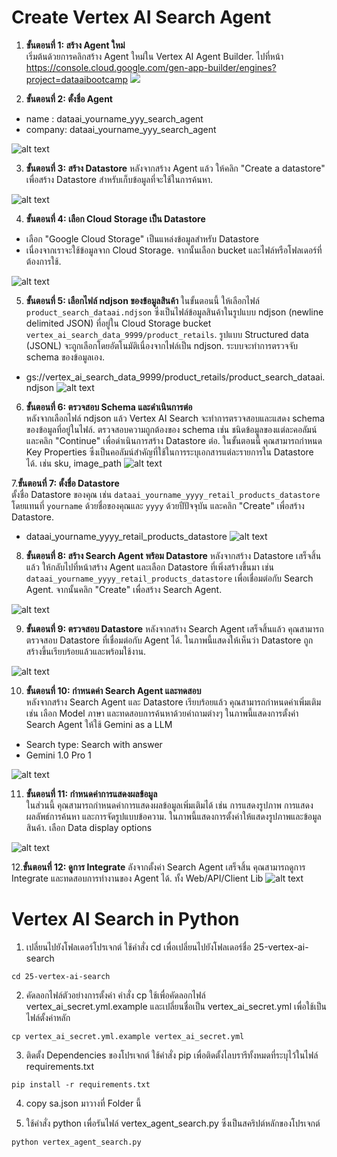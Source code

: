 # Create Vertex AI Search Agent

1. **ขั้นตอนที่ 1: สร้าง Agent ใหม่**  
   เริ่มต้นด้วยการคลิกสร้าง Agent ใหม่ใน Vertex AI Agent Builder.
   ไปที่หน้า https://console.cloud.google.com/gen-app-builder/engines?project=dataaibootcamp
   ![](../assets/25-1-create=search-agent.png)

2. **ขั้นตอนที่ 2: ตั้งชื่อ Agent**

- name : dataai_yourname_yyy_search_agent
- company: dataai_yourname_yyy_search_agent

![alt text](../assets/25-2-add-agent-name.png)

3.  **ขั้นตอนที่ 3: สร้าง Datastore** หลังจากสร้าง Agent แล้ว ให้คลิก "Create a datastore" เพื่อสร้าง Datastore สำหรับเก็บข้อมูลที่จะใช้ในการค้นหา.

![alt text](../assets/25-3-create-datastore.png)

4. **ขั้นตอนที่ 4: เลือก Cloud Storage เป็น Datastore**

- เลือก "Google Cloud Storage" เป็นแหล่งข้อมูลสำหรับ Datastore
- เนื่องจากเราจะใช้ข้อมูลจาก Cloud Storage. จากนั้นเลือก bucket และไฟล์หรือโฟลเดอร์ที่ต้องการใช้.

![alt text](../assets/25-4-gsc-as-datastore.png)

5.  **ขั้นตอนที่ 5: เลือกไฟล์ ndjson ของข้อมูลสินค้า**
    ในขั้นตอนนี้ ให้เลือกไฟล์ `product_search_dataai.ndjson` ซึ่งเป็นไฟล์ข้อมูลสินค้าในรูปแบบ ndjson (newline delimited JSON) ที่อยู่ใน Cloud Storage bucket `vertex_ai_search_data_9999/product_retails`. รูปแบบ Structured data (JSONL) จะถูกเลือกโดยอัตโนมัติเนื่องจากไฟล์เป็น ndjson. ระบบจะทำการตรวจจับ schema ของข้อมูลเอง.

- gs://vertex_ai_search_data_9999/product_retails/product_search_dataai.ndjson
  ![alt text](../assets/25-5-select-ndjson-of-retail-products.png)

6. **ขั้นตอนที่ 6: ตรวจสอบ Schema และดำเนินการต่อ**  
   หลังจากเลือกไฟล์ ndjson แล้ว Vertex AI Search จะทำการตรวจสอบและแสดง schema ของข้อมูลที่อยู่ในไฟล์. ตรวจสอบความถูกต้องของ schema เช่น ชนิดข้อมูลของแต่ละคอลัมน์ และคลิก "Continue" เพื่อดำเนินการสร้าง Datastore ต่อ. ในขั้นตอนนี้ คุณสามารถกำหนด Key Properties ซึ่งเป็นคอลัมน์สำคัญที่ใช้ในการระบุเอกสารแต่ละรายการใน Datastore ได้. เช่น sku, image_path
   ![alt text](../assets/25-6-review-schema-and-continue.png)

7.**ขั้นตอนที่ 7: ตั้งชื่อ Datastore**  
ตั้งชื่อ Datastore ของคุณ เช่น `dataai_yourname_yyyy_retail_products_datastore` โดยแทนที่ `yourname` ด้วยชื่อของคุณและ `yyyy` ด้วยปีปัจจุบัน และคลิก "Create" เพื่อสร้าง Datastore.

- dataai_yourname_yyyy_retail_products_datastore
  ![alt text](../assets/25-7-enter-datastore-name.png)

8. **ขั้นตอนที่ 8: สร้าง Search Agent พร้อม Datastore**
   หลังจากสร้าง Datastore เสร็จสิ้นแล้ว ให้กลับไปที่หน้าสร้าง Agent และเลือก Datastore ที่เพิ่งสร้างขึ้นมา เช่น `dataai_yourname_yyyy_retail_products_datastore` เพื่อเชื่อมต่อกับ Search Agent. จากนั้นคลิก "Create" เพื่อสร้าง Search Agent.

![alt text](../assets/25-8-create-search-agent-with-datastore.png)

9. **ขั้นตอนที่ 9: ตรวจสอบ Datastore**
   หลังจากสร้าง Search Agent เสร็จสิ้นแล้ว คุณสามารถตรวจสอบ Datastore ที่เชื่อมต่อกับ Agent ได้. ในภาพนี้แสดงให้เห็นว่า Datastore ถูกสร้างขึ้นเรียบร้อยแล้วและพร้อมใช้งาน.

![alt text](../assets/25-9-check-datastore-successfully-create.png)

10. **ขั้นตอนที่ 10: กำหนดค่า Search Agent และทดสอบ**  
    หลังจากสร้าง Search Agent และ Datastore เรียบร้อยแล้ว คุณสามารถกำหนดค่าเพิ่มเติม เช่น เลือก Model ภาษา และทดสอบการค้นหาด้วยคำถามต่างๆ ในภาพนี้แสดงการตั้งค่า Search Agent ให้ใช้ Gemini as a LLM

- Search type: Search with answer
- Gemini 1.0 Pro 1

![alt text](../assets/25-10-config-search-agent-gemini-seach-with-answer.png)

11. **ขั้นตอนที่ 11: กำหนดค่าการแสดงผลข้อมูล**  
    ในส่วนนี้ คุณสามารถกำหนดค่าการแสดงผลข้อมูลเพิ่มเติมได้ เช่น การแสดงรูปภาพ การแสดงผลลัพธ์การค้นหา และการจัดรูปแบบข้อความ. ในภาพนี้แสดงการตั้งค่าให้แสดงรูปภาพและข้อมูลสินค้า. เลือก Data display options

![alt text](../assets/25-11-config-data-display-option.png)

12.**ขั้นตอนที่ 12: ดูการ Integrate**
ลังจากตั้งค่า Search Agent เสร็จสิ้น คุณสามารถดูการ Integrate และทดสอบการทำงานของ Agent ได้. ทั้ง Web/API/Client Lib
![alt text](../assets/25-12-view-integration.png)

# Vertex AI Search in Python

1. เปลี่ยนไปยังโฟลเดอร์โปรเจกต์
   ใช้คำสั่ง cd เพื่อเปลี่ยนไปยังโฟลเดอร์ชื่อ 25-vertex-ai-search

```
cd 25-vertex-ai-search
```

2. คัดลอกไฟล์ตัวอย่างการตั้งค่า
   คำสั่ง cp ใช้เพื่อคัดลอกไฟล์ vertex_ai_secret.yml.example และเปลี่ยนชื่อเป็น vertex_ai_secret.yml เพื่อใช้เป็นไฟล์ตั้งค่าหลัก

```
cp vertex_ai_secret.yml.example vertex_ai_secret.yml
```

3. ติดตั้ง Dependencies ของโปรเจกต์
   ใช้คำสั่ง pip เพื่อติดตั้งไลบรารีทั้งหมดที่ระบุไว้ในไฟล์ requirements.txt

```
pip install -r requirements.txt
```

4. copy sa.json มาวางที่ Folder นี้

5. ใช้คำสั่ง python เพื่อรันไฟล์ vertex_agent_search.py ซึ่งเป็นสคริปต์หลักของโปรเจกต์

```
python vertex_agent_search.py
```
